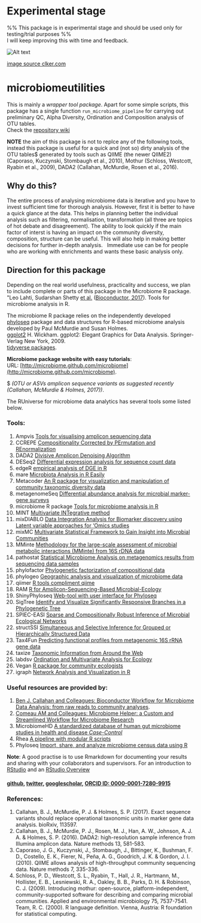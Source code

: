 # Experimental stage
%% This package is in experimental stage and should be used only for testing/trial purposes %%  
I will keep improving this with time and feedback.  

![Alt text](https://github.com/microsud/microbiomeutilities/blob/Devel/inst/extdata/images/Anonymous-work-in-progress.png)

[image source clker.com](http://www.clker.com/clipart-work-in-progress.html)

# microbiomeutilities
This is mainly a _wrapper tool package_. Apart for some simple scripts, this package has a single function `run_microbiome_pipeline` for carrying out preliminary QC, Alpha Diversity, Ordination and Composition analysis of OTU tables.  
Check the [repository wiki](https://github.com/microsud/microbiomeutilities/wiki)

**NOTE** the aim of this package is not to replce any of the following tools, instead this package is useful for a quick and (not so) dirty analysis of the OTU tables$ generated by tools such as QIIME (the newer QIIME2) (Caporaso, Kuczynski, Stombaugh et al., 2010), Mothur (Schloss, Westcott, Ryabin et al., 2009), DADA2 (Callahan, McMurdie, Rosen et al., 2016).     

## Why do this?  
The entire process of analysing microbiome data is iterative and you have to invest sufficient time for thorough analysis. However, first it is better to have a quick glance at the data. This helps in planning better the individual analysis such as filtering, normalisation, transformation (all three are topics of hot debate and disagreement). The ability to look quickly if the main factor of interst is having an impact on the community diversity, composition, structure can be useful. This will also help in making better decisions for further in-depth analysis.  
Immediate use can be for people who are working with enrichments and wants these basic analysis only.   

## Direction for this package   
Depending on the real world usefulness, practicality and success, we plan to include complete or parts of this package in the Microbiome R package.  
"Leo Lahti, Sudarshan Shetty [et al.](https://github.com/microbiome/microbiome/graphs/contributors) ([Bioconductor, 2017](https://bioconductor.org/packages/devel/bioc/html/microbiome.html)). Tools for microbiome analysis in R.   

The microbiome R package relies on the independently developed   
[phyloseq](https://github.com/joey711/phyloseq) package and data structures for R-based microbiome analysis developed by Paul McMurdie and Susan Holmes.  
[ggplot2](http://ggplot2.org/) H. Wickham. ggplot2: Elegant Graphics for Data Analysis. Springer-Verlag New York, 2009.  
[tidyverse packages](https://www.tidyverse.org/).  



**Microbiome package website with easy tutorials**:  
URL: [http://microbiome.github.com/microbiome](http://microbiome.github.com/microbiome).  

 
 $ _(OTU or ASVs amplicon sequence variants as suggested recently (Callahan, McMurdie & Holmes, 2017))_.   


The RUniverse for microbiome data analytics has several tools some listed below. 

### Tools:
1.	Ampvis	[Tools for visualising amplicon sequencing data](http://madsalbertsen.github.io/ampvis/)  
2.	CCREPE	[Compositionality Corrected by PErmutation and REnormalization](http://bioconductor.org/packages/release/bioc/html/ccrepe.html)  
3.	DADA2	[Divisive Amplicon Denoising Algorithm](https://www.nature.com/nmeth/journal/v13/n7/full/nmeth.3869.html)  
4.	DESeq2	[Differential expression analysis for sequence count data](https://www.bioconductor.org/packages/devel/bioc/vignettes/phyloseq/inst/doc/phyloseq-mixture-models.html)  
5.	edgeR	[empirical analysis of DGE in R](https://www.ncbi.nlm.nih.gov/pmc/articles/PMC2796818/)  
6.	mare	[Microbiota Analysis in R Easily](https://github.com/katrikorpela/mare)  
7.	Metacoder	[An R package for visualization and manipulation of community taxonomic diversity data](http://journals.plos.org/ploscompbiol/article?id=10.1371/journal.pcbi.1005404)  
8.	metagenomeSeq	[Differential abundance analysis for microbial marker-gene surveys](http://www.nature.com/nmeth/journal/v10/n12/full/nmeth.2658.html)  
9.	microbiome R package	[Tools for microbiome analysis in R](https://github.com/microbiome/microbiome)  
10.	MINT	[Multivariate INTegrative method](https://bmcbioinformatics.biomedcentral.com/articles/10.1186/s12859-017-1553-8)  
11.	mixDIABLO	[Data Integration Analysis for Biomarker discovery using Latent variable approaches for ‘Omics studies](http://mixomics.org/mixdiablo/)  
12.	mixMC	[Multivariate Statistical Framework to Gain Insight into Microbial Communities](http://journals.plos.org/plosone/article?id=10.1371/journal.pone.0160169)  
13.	MMinte	[Methodology for the large-scale assessment of microbial metabolic interactions (MMinte) from 16S rDNA data](https://bmcbioinformatics.biomedcentral.com/articles/10.1186/s12859-016-1230-3)  
14.	pathostat	[Statistical Microbiome Analysis on metagenomics results from sequencing data samples](https://bioconductor.org/packages/release/bioc/html/PathoStat.html)  
15.	phylofactor	[Phylogenetic factorization of compositional data](https://peerj.com/articles/2969/)  
16.	phylogeo	[Geographic analysis and visualization of microbiome data](https://www.ncbi.nlm.nih.gov/pubmed/25913208)  
17.	qiimer	[R tools compliment qiime](https://github.com/kylebittinger/qiimer)  
18.	RAM	[R for Amplicon-Sequencing-Based Microbial-Ecology](https://cran.r-project.org/web/packages/RAM/RAM.pdf)  
19.	ShinyPhyloseq	[Web-tool with user interface for Phyloseq](http://joey711.github.io/shiny-phyloseq/)  
20.	SigTree	[Identify and Visualize Significantly Responsive Branches in a Phylogenetic Tree](http://www.sciencedirect.com/science/article/pii/S2001037017300132)  
21.	SPIEC-EASI	[Sparse and Compositionally Robust Inference of Microbial Ecological Networks](http://journals.plos.org/ploscompbiol/article?id=10.1371/journal.pcbi.1004226)  
22.	structSSI	[Simultaneous and Selective Inference for Grouped or Hierarchically Structured Data](https://www.jstatsoft.org/article/view/v059i13)  
23.	Tax4Fun	[Predicting functional profiles from metagenomic 16S rRNA gene data](https://www.ncbi.nlm.nih.gov/pubmed/25957349)  
24.	taxize	[Taxonomic Information from Around the Web](https://www.ncbi.nlm.nih.gov/pmc/articles/PMC3901538/)    
25. labdsv	[Ordination and Multivariate Analysis for Ecology](https://cran.r-project.org/web/packages/labdsv/labdsv.pdf)  
26. Vegan	[R package for community ecologists](https://github.com/vegandevs/vegan)  
27.	igraph	[Network Analysis and Visualization in R](http://igraph.org/r/)

### Useful resources are provided by:  
1. [Ben J. Callahan and Colleagues: Bioconductor Workflow for Microbiome Data Analysis: from raw reads to community analyses](https://f1000research.com/articles/5-1492/v2).   
2. [Comeau AM and Colleagues: Microbiome Helper: a Custom and Streamlined Workflow for Microbiome Research](http://msystems.asm.org/content/2/1/e00127-16)  
3.	MicrobiomeHD	[A standardized database of human gut microbiome studies in health and disease *Case-Control*](http://www.biorxiv.org/content/early/2017/05/08/134031)   
4.	Rhea	[A pipeline with modular R scripts](https://peerj.com/articles/2836/)  
5.	Phyloseq	[Import, share, and analyze microbiome census data using R](http://journals.plos.org/plosone/article?id=10.1371/journal.pone.0061217) 

**Note**: 
A good practise is to use Rmarkdown for documenting your results and sharing with your collaborators and supervisors. For an introduction to [RStudio](https://www.youtube.com/watch?v=cWJzjHh_3kk&t=337s) and an 
[RStudio Overview](https://www.youtube.com/watch?v=n3uue28FD0w)  


#### [github](https://github.com/microsud/Tools-Microbiome-Anlaysis), [twitter](https://twitter.com/gutmicrobe), [googlescholar](https://scholar.google.nl/citations?hl=en&user=Vahc6LUAAAAJ&view_op=list_works&sortby=pubdate), [ORCID ID: 0000-0001-7280-9915](http://orcid.org/0000-0001-7280-9915)   

### References:
1. Callahan, B. J., McMurdie, P. J. & Holmes, S. P. (2017). Exact sequence variants should replace operational taxonomic units in marker gene data analysis. bioRxiv, 113597.  
2. Callahan, B. J., McMurdie, P. J., Rosen, M. J., Han, A. W., Johnson, A. J. A. & Holmes, S. P. (2016). DADA2: high-resolution sample inference from Illumina amplicon data. Nature methods 13, 581-583.  
3. Caporaso, J. G., Kuczynski, J., Stombaugh, J., Bittinger, K., Bushman, F. D., Costello, E. K., Fierer, N., Peña, A. G., Goodrich, J. K. & Gordon, J. I. (2010). QIIME allows analysis of high-throughput community sequencing data. Nature methods 7, 335-336.  
4. Schloss, P. D., Westcott, S. L., Ryabin, T., Hall, J. R., Hartmann, M., Hollister, E. B., Lesniewski, R. A., Oakley, B. B., Parks, D. H. & Robinson, C. J. (2009). Introducing mothur: open-source, platform-independent, community-supported software for describing and comparing microbial communities. Applied and environmental microbiology 75, 7537-7541.  
Team, R. C. (2000). R language definition. Vienna, Austria: R foundation for statistical computing.  


